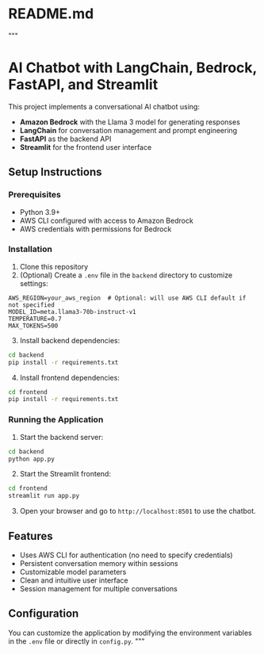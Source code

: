 # README.md
"""
# AI Chatbot with LangChain, Bedrock, FastAPI, and Streamlit

This project implements a conversational AI chatbot using:
- **Amazon Bedrock** with the Llama 3 model for generating responses
- **LangChain** for conversation management and prompt engineering
- **FastAPI** as the backend API
- **Streamlit** for the frontend user interface

## Setup Instructions

### Prerequisites
- Python 3.9+
- AWS CLI configured with access to Amazon Bedrock
- AWS credentials with permissions for Bedrock

### Installation

1. Clone this repository
2. (Optional) Create a `.env` file in the `backend` directory to customize settings:
```
AWS_REGION=your_aws_region  # Optional: will use AWS CLI default if not specified
MODEL_ID=meta.llama3-70b-instruct-v1
TEMPERATURE=0.7
MAX_TOKENS=500
```

3. Install backend dependencies:
```bash
cd backend
pip install -r requirements.txt
```

4. Install frontend dependencies:
```bash
cd frontend
pip install -r requirements.txt
```

### Running the Application

1. Start the backend server:
```bash
cd backend
python app.py
```

2. Start the Streamlit frontend:
```bash
cd frontend
streamlit run app.py
```

3. Open your browser and go to `http://localhost:8501` to use the chatbot.

## Features
- Uses AWS CLI for authentication (no need to specify credentials)
- Persistent conversation memory within sessions
- Customizable model parameters
- Clean and intuitive user interface
- Session management for multiple conversations

## Configuration
You can customize the application by modifying the environment variables in the `.env` file or directly in `config.py`.
"""
